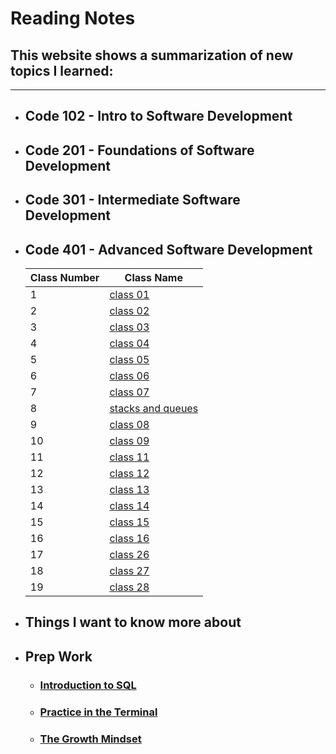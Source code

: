 # Reading Notes

## This website shows a summarization of new topics I learned:

---

- ## Code 102 - Intro to Software Development
- ## Code 201 - Foundations of Software Development
- ## Code 301 - Intermediate Software Development
- ## Code 401 - Advanced Software Development
  | Class Number | Class Name                                         |
  | ------------ | -------------------------------------------------- |
  | 1            | [class 01](/classes/class01.md)                    |
  | 2            | [class 02](/classes/class02.md)                    |
  | 3            | [class 03](/classes/class03.md)                    |
  | 4            | [class 04](/classes/class04.md)                    |
  | 5            | [class 05](/classes/class05.md)                    |
  | 6            | [class 06](/classes/class06.md)                    |
  | 7            | [class 07](/classes/class07.md)                    |
  | 8            | [stacks and queues](/classes/stacks-and-queues.md) |
  | 9            | [class 08](/classes/class08.md)                    |
  | 10           | [class 09](/classes/class09.md)                    |
  | 11           | [class 11](/classes/class11.md)                    |
  | 12           | [class 12](/classes/class12.md)                    |
  | 13           | [class 13](/classes/class13.md)                    |
  | 14           | [class 14](/classes/class14.md)                    |
  | 15           | [class 15](/classes/Trees.md)                      |
  | 16           | [class 16](/classes/class16.md)                    |
  | 17           | [class 26](/classes/class26.md)                    |
  | 18           | [class 27](/classes/class27.md)                    |
  | 19           | [class 28](/classes/class28.md)                    |

* ## Things I want to know more about

- ## Prep Work
  - ### [Introduction to SQL](/SQL.md)
  - ### [Practice in the Terminal](/PracticeInTheTerminal.md)
  - ### [The Growth Mindset](/The%20Growth%20Mindset.md)
